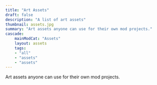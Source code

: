 ```yaml
---
title: "Art Assets"
draft: false
description: "A list of art assets"
thumbnail: assets.jpg
summary: "Art assets anyone can use for their own mod projects."
cascade:
    mainModCat: "Assets"
    layout: assets
    tags: 
    - "all"
    - "assets"
    - "assets"
---
```


Art assets anyone can use for their own mod projects.